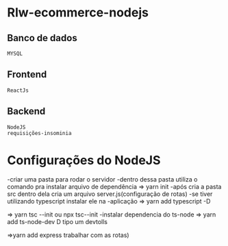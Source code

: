 
<!DOCTYPE html>
<html lang="pt-br">
<head>
<meta charset="UTF-8">
<meta name="viewport" content="width=device-width, initial-scale=1.0">
<meta http-equiv="X-UA-Compatible" content="ie=edge">
<meta name="Description" content="Enter your description here"/>
<link rel="stylesheet" href="https://cdnjs.cloudflare.com/ajax/libs/twitter-bootstrap/4.5.0/css/bootstrap.min.css">
<link rel="stylesheet" href="https://cdnjs.cloudflare.com/ajax/libs/font-awesome/5.14.0/css/all.min.css">
<link rel="stylesheet" href="assets/css/style.css">

</head>
<body>
<h1>Rlw-ecommerce-nodejs</h1>

<!-- ## Regra de negócio e funcionalidades
 <img  src="front-end/public/imagens/diagrama.jpeg"></img>
## Mapa do site
<img  src="front-end/public/imagens/SiteMap.jpeg"></img> -->

## Banco de dados
    MYSQL
## Frontend
    ReactJs
## Backend
    NodeJS 
    requisições-insominia 
# Configurações do NodeJS
-criar uma pasta para rodar o servidor
-dentro dessa pasta utiliza o comando pra instalar arquivo de dependência 
=> yarn init
-após cria a pasta src dentro dela cria um arquivo server.js(configuração de rotas)
-se tiver utilizando typescript instalar ele na 
-aplicação
=> yarn add typescript -D

=> yarn tsc --init ou npx tsc--init
-instalar dependencia do ts-node
=> yarn add ts-node-dev D 
   tipo um devtolls
   
=>yarn add express
  trabalhar com as rotas)


</body>
</html>

